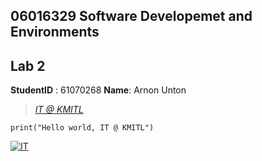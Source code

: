 ## 06016329 Software Developemet and Environments
## Lab 2
**StudentID** : 61070268
**Name**: Arnon Unton
> [*IT @ KMITL*](https://www.it.kmitl.ac.th)

```language python
print("Hello world, IT @ KMITL")
```

[![IT](https://www.it.kmitl.ac.th/wp-content/themes/itkmitl2017wp/img/nav-thai.svg)](https://www.it.kmitl.ac.th)